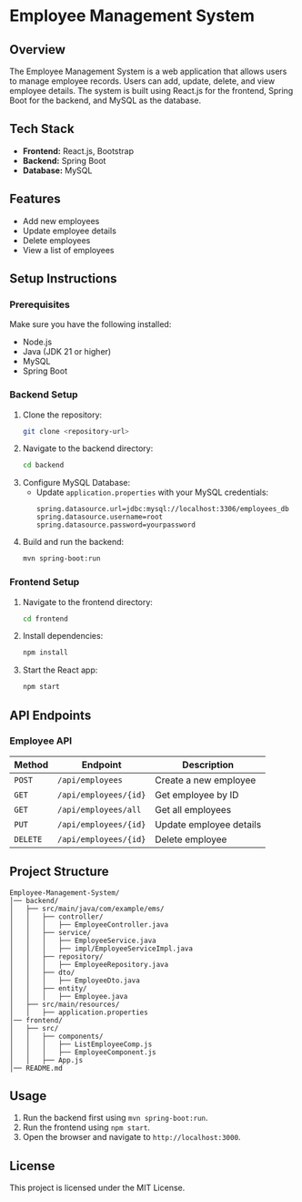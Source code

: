 # Employee Management System

## Overview
The Employee Management System is a web application that allows users to manage employee records. Users can add, update, delete, and view employee details. The system is built using React.js for the frontend, Spring Boot for the backend, and MySQL as the database.

## Tech Stack
- **Frontend:** React.js, Bootstrap
- **Backend:** Spring Boot
- **Database:** MySQL

## Features
- Add new employees
- Update employee details
- Delete employees
- View a list of employees

## Setup Instructions

### Prerequisites
Make sure you have the following installed:
- Node.js
- Java (JDK 21 or higher)
- MySQL
- Spring Boot

### Backend Setup
1. Clone the repository:
   ```sh
   git clone <repository-url>
   ```
2. Navigate to the backend directory:
   ```sh
   cd backend
   ```
3. Configure MySQL Database:
   - Update `application.properties` with your MySQL credentials:
     ```properties
     spring.datasource.url=jdbc:mysql://localhost:3306/employees_db
     spring.datasource.username=root
     spring.datasource.password=yourpassword
     ```
4. Build and run the backend:
   ```sh
   mvn spring-boot:run
   ```

### Frontend Setup
1. Navigate to the frontend directory:
   ```sh
   cd frontend
   ```
2. Install dependencies:
   ```sh
   npm install
   ```
3. Start the React app:
   ```sh
   npm start
   ```

## API Endpoints
### Employee API
| Method | Endpoint | Description |
|--------|---------|-------------|
| `POST` | `/api/employees` | Create a new employee |
| `GET` | `/api/employees/{id}` | Get employee by ID |
| `GET` | `/api/employees/all` | Get all employees |
| `PUT` | `/api/employees/{id}` | Update employee details |
| `DELETE` | `/api/employees/{id}` | Delete employee |

## Project Structure
```
Employee-Management-System/
│── backend/
│   ├── src/main/java/com/example/ems/
│   │   ├── controller/
│   │   │   ├── EmployeeController.java
│   │   ├── service/
│   │   │   ├── EmployeeService.java
│   │   │   ├── impl/EmployeeServiceImpl.java
│   │   ├── repository/
│   │   │   ├── EmployeeRepository.java
│   │   ├── dto/
│   │   │   ├── EmployeeDto.java
│   │   ├── entity/
│   │   │   ├── Employee.java
│   ├── src/main/resources/
│   │   ├── application.properties
│── frontend/
│   ├── src/
│   │   ├── components/
│   │   │   ├── ListEmployeeComp.js
│   │   │   ├── EmployeeComponent.js
│   │   ├── App.js
│── README.md
```

## Usage
1. Run the backend first using `mvn spring-boot:run`.
2. Run the frontend using `npm start`.
3. Open the browser and navigate to `http://localhost:3000`.

## License
This project is licensed under the MIT License.

